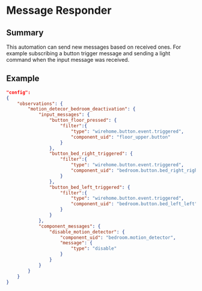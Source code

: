 # Message Responder

## Summary

This automation can send new messages based on received ones. For example subscribing a button trigger message and sending a light command when the input message was received.

## Example

```json
"config":
{
    "observations": {
        "motion_detecor_bedroom_deactivation": {
            "input_messages": {
                "button_floor_pressed": {
                    "filter":{
                        "type": "wirehome.button.event.triggered",
                        "component_uid": "floor_upper.button"
                    }
                },
                "button_bed_right_triggered": {
                    "filter":{
                        "type": "wirehome.button.event.triggered",
                        "component_uid": "bedroom.button.bed_right_right"
                    }
                },
                "button_bed_left_triggered": {
                    "filter":{
                        "type": "wirehome.button.event.triggered",
                        "component_uid": "bedroom.button.bed_left_left"
                    }
                }
            },
            "component_messages": {
                "disable_motion_detector": {
                    "component_uid": "bedroom.motion_detector",
                    "message": {
                        "type": "disable"
                    }
                }
            }
        }
    }
}
```
